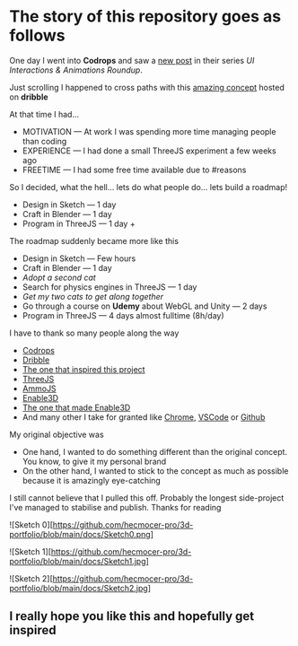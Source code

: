 The story of this repository goes as follows
===

One day I went into **Codrops** and saw a [new post](https://tympanus.net/codrops/2020/09/22/ui-interactions-animations-roundup-10/) in their series *UI Interactions & Animations Roundup*.

Just scrolling I happened to cross paths with this [amazing concept](https://dribbble.com/shots/14072513-physics-3D-landing-page-concept) hosted on **dribble**

At that time I had...
- MOTIVATION — At work I was spending more time managing people than coding
- EXPERIENCE — I had done a small ThreeJS experiment a few weeks ago
- FREETIME — I had some free time available due to #reasons

So I decided, what the hell... lets do what people do... lets build a roadmap!

- Design in Sketch — 1 day
- Craft in Blender — 1 day
- Program in ThreeJS — 1 day +

The roadmap suddenly became more like this

- Design in Sketch — Few hours
- Craft in Blender — 1 day
- *Adopt a second cat*
- Search for physics engines in ThreeJS — 1 day
- *Get my two cats to get along together*
- Go through a course on **Udemy** about WebGL and Unity — 2 days
- Program in ThreeJS — 4 days almost fulltime (8h/day)

I have to thank so many people along the way

- [Codrops](https://tympanus.net/codrops/)
- [Dribble](https://dribbble.com/)
- [The one that inspired this project](https://dribbble.com/phamduyminh)
- [ThreeJS](https://threejs.org/)
- [AmmoJS](https://github.com/kripken/ammo.js/)
- [Enable3D](https://enable3d.io/)
- [The one that made Enable3D](https://github.com/yandeu)
- And many other I take for granted like [Chrome](https://www.google.com/chrome/), [VSCode](https://code.visualstudio.com/) or [Github](https://github.com/)

My original objective was

- One hand, I wanted to do something different than the original concept. You know, to give it my personal brand
- On the other hand, I wanted to stick to the concept as much as possible because it is amazingly eye-catching

I still cannot believe that I pulled this off. Probably the longest side-project I've managed to stabilise and publish. Thanks for reading

![Sketch 0][https://github.com/hecmocer-pro/3d-portfolio/blob/main/docs/Sketch0.png]

![Sketch 1][https://github.com/hecmocer-pro/3d-portfolio/blob/main/docs/Sketch1.jpg]

![Sketch 2][https://github.com/hecmocer-pro/3d-portfolio/blob/main/docs/Sketch2.jpg]

I really hope you like this and hopefully get inspired
---